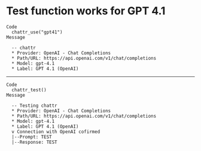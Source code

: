 # Test function works for GPT 4.1

    Code
      chattr_use("gpt41")
    Message
      
      -- chattr 
      * Provider: OpenAI - Chat Completions
      * Path/URL: https://api.openai.com/v1/chat/completions
      * Model: gpt-4.1
      * Label: GPT 4.1 (OpenAI)

---

    Code
      chattr_test()
    Message
      
      -- Testing chattr 
      * Provider: OpenAI - Chat Completions
      * Path/URL: https://api.openai.com/v1/chat/completions
      * Model: gpt-4.1
      * Label: GPT 4.1 (OpenAI)
      v Connection with OpenAI cofirmed
      |--Prompt: TEST
      |--Response: TEST

